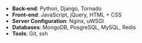 - **Back-end**: Python, Django, Tornado
- **Front-end**: JavaScript, jQuery, HTML + CSS
- **Server Configuration**: Nginx, uWSGI
- **Databases**: MongoDB, PosgreSQL, MySQL, Redis
- **Tools**: Git, ssh
